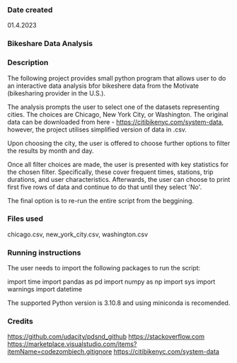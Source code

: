 ### Date created
01.4.2023

### Bikeshare Data Analysis 

### Description
The following project provides small python program that allows user to do an interactive data analysis bfor bikeshere data from the Motivate (bikesharing provider in the U.S.).

The analysis prompts the user to select one of the datasets representing cities. The choices are Chicago, New York City, or Washington. The original data can be downloaded from here - https://citibikenyc.com/system-data, however, the project utilises simplified version of data in .csv.

Upon choosing the city, the user is offered to choose further options to filter the results by month and day.

Once all filter choices are made, the user is presented with key statistics for the chosen filter. Specifically, these cover frequent times, stations, trip durations, and user characteristics. Afterwards, the user can choose to print first five rows of data and continue to do that until they select 'No'.

The final option is to re-run the entire script from the beggining.

### Files used
chicago.csv, new_york_city.csv, washington.csv

### Running instructions

The user needs to import the following packages to run the script:

import time
import pandas as pd
import numpy as np
import sys
import warnings
import datetime

The supported Python version is 3.10.8 and using miniconda is recomended. 

### Credits
https://github.com/udacity/pdsnd_github
https://stackoverflow.com
https://marketplace.visualstudio.com/items?itemName=codezombiech.gitignore
https://citibikenyc.com/system-data